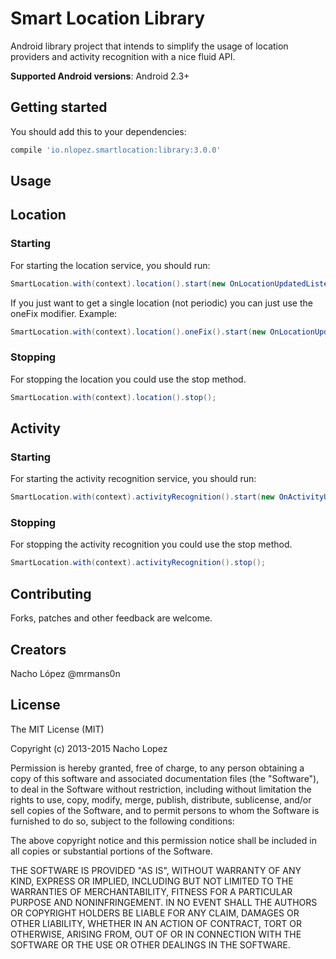 Smart Location Library
======================

Android library project that intends to simplify the usage of location providers and activity recognition with a nice fluid API.

**Supported Android versions**: Android 2.3+

Getting started
---------------

You should add this to your dependencies:

```groovy
compile 'io.nlopez.smartlocation:library:3.0.0'
```

Usage
-----

## Location

### Starting

For starting the location service, you should run:

````java
SmartLocation.with(context).location().start(new OnLocationUpdatedListener() { ... });
````

If you just want to get a single location (not periodic) you can just use the oneFix modifier. Example:

````java
SmartLocation.with(context).location().oneFix().start(new OnLocationUpdatedListener() { ... });
````

### Stopping

For stopping the location you could use the stop method.

````java
SmartLocation.with(context).location().stop();
````

## Activity

### Starting

For starting the activity recognition service, you should run:

````java
SmartLocation.with(context).activityRecognition().start(new OnActivityUpdatedListener() { ... });
````

### Stopping

For stopping the activity recognition you could use the stop method.

````java
SmartLocation.with(context).activityRecognition().stop();
````

Contributing
------------
Forks, patches and other feedback are welcome.

Creators
--------

Nacho López @mrmans0n

License
-------

The MIT License (MIT)

Copyright (c) 2013-2015 Nacho Lopez

Permission is hereby granted, free of charge, to any person obtaining a copy
of this software and associated documentation files (the "Software"), to deal
in the Software without restriction, including without limitation the rights
to use, copy, modify, merge, publish, distribute, sublicense, and/or sell
copies of the Software, and to permit persons to whom the Software is
furnished to do so, subject to the following conditions:

The above copyright notice and this permission notice shall be included in
all copies or substantial portions of the Software.

THE SOFTWARE IS PROVIDED "AS IS", WITHOUT WARRANTY OF ANY KIND, EXPRESS OR
IMPLIED, INCLUDING BUT NOT LIMITED TO THE WARRANTIES OF MERCHANTABILITY,
FITNESS FOR A PARTICULAR PURPOSE AND NONINFRINGEMENT. IN NO EVENT SHALL THE
AUTHORS OR COPYRIGHT HOLDERS BE LIABLE FOR ANY CLAIM, DAMAGES OR OTHER
LIABILITY, WHETHER IN AN ACTION OF CONTRACT, TORT OR OTHERWISE, ARISING FROM,
OUT OF OR IN CONNECTION WITH THE SOFTWARE OR THE USE OR OTHER DEALINGS IN
THE SOFTWARE.
